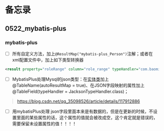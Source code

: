 # 备忘录

## 0522_mybatis-plus

### mybatis-plus

- [ ] 所有自定义方法，加上`@ResultMap("mybatis-plus_Person")`注解；或者在xml配置文件中，加上如下类型转换器

```xml
<result property="roleRange" column="role_range" typeHandler="com.baomidou.mybatisplus.extension.handlers.JacksonTypeHandler"/>
```

- [ ]  MybatisPlus处理Mysql的json类型：在[实体类](https://so.csdn.net/so/search?q=实体类&spm=1001.2101.3001.7020)加上@TableName(autoResultMap = true)、在JSON字段映射的属性加上@TableField(typeHandler = JacksonTypeHandler.class)；

> https://blog.csdn.net/qq_35098526/article/details/117912886

- [ ] 用mybatisPlus处理 json字段里面本来是有数据的，但是在更新的时候，不设置里面的某些属性的话，这个属性的值就会被改成空，这个肯定就是错误的，需要保留未设置属性的值！！！！
